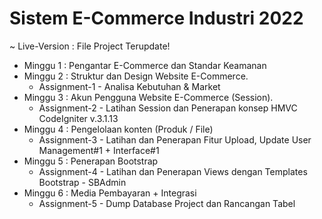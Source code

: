 # Sistem E-Commerce Industri 2022

~ Live-Version : File Project Terupdate!

- Minggu 1 : Pengantar E-Commerce dan Standar Keamanan
- Minggu 2 : Struktur dan Design Website E-Commerce. 
  - Assignment-1 - Analisa Kebutuhan & Market
- Minggu 3 : Akun Pengguna Website E-Commerce (Session). 
  - Assignment-2 - Latihan Session dan Penerapan konsep HMVC CodeIgniter v.3.1.13
- Minggu 4 : Pengelolaan konten (Produk / File)
  - Assignment-3 - Latihan dan Penerapan Fitur Upload, Update User Management#1 + Interface#1
- Minggu 5 : Penerapan Bootstrap
  - Assignment-4 - Latihan dan Penerapan Views dengan Templates Bootstrap - SBAdmin
- Minggu 6 : Media Pembayaran + Integrasi
  - Assignment-5 - Dump Database Project dan Rancangan Tabel
